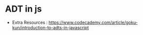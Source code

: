 # ADT in js 

- Extra Resources : https://www.codecademy.com/article/goku-kun/introduction-to-adts-in-javascript
